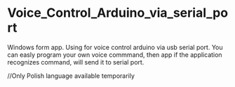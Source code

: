 # Voice_Control_Arduino_via_serial_port

Windows form app. Using for voice control arduino via usb serial port. 
You can easly program your own voice commmand, then app if the application recognizes command, will send it to serial port. 

//Only Polish language available temporarily
